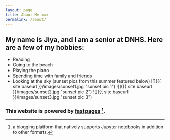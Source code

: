 ```yaml
---
layout: page
title: About Me xxx
permalink: /about/
---
```


## My name is Jiya, and I am a senior at DNHS. Here are a few of my hobbies:
- Reading
- Going to the beach
- Playing the piano
- Spending time with family and friends
- Looking at the sky (sunset pics from this summer featured below)
![]({{ site.baseurl }}/images/sunset1.jpg "sunset pic 1")
![]({{ site.baseurl }}/images/sunset2.jpg "sunset pic 2")
![]({{ site.baseurl }}/images/sunset3.jpg "sunset pic 3")

### This website is powered by **[fastpages](https://github.com/fastai/fastpages)** [^1].



[^1]:a blogging platform that natively supports Jupyter notebooks in addition to other formats.
